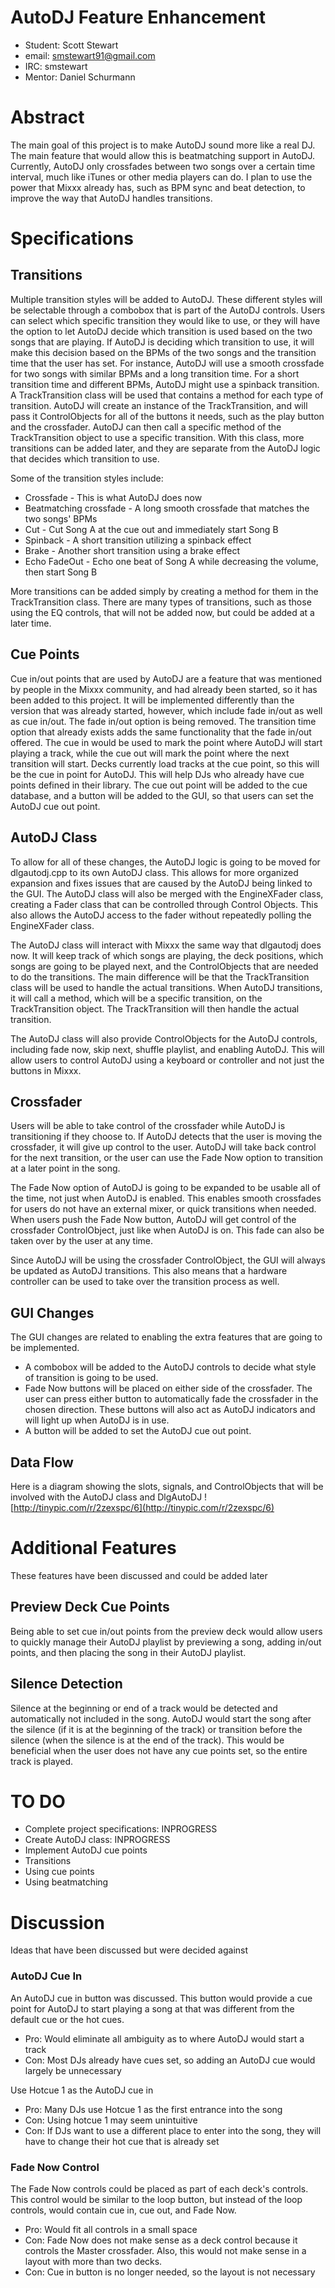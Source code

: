 # AutoDJ Feature Enhancement

  - Student: Scott Stewart
  - email: smstewart91@gmail.com
  - IRC: smstewart
  - Mentor: Daniel Schurmann

# Abstract

The main goal of this project is to make AutoDJ sound more like a real
DJ. The main feature that would allow this is beatmatching support in
AutoDJ. Currently, AutoDJ only crossfades between two songs over a
certain time interval, much like iTunes or other media players can do. I
plan to use the power that Mixxx already has, such as BPM sync and beat
detection, to improve the way that AutoDJ handles transitions.

# Specifications

## Transitions

Multiple transition styles will be added to AutoDJ. These different
styles will be selectable through a combobox that is part of the AutoDJ
controls. Users can select which specific transition they would like to
use, or they will have the option to let AutoDJ decide which transition
is used based on the two songs that are playing. If AutoDJ is deciding
which transition to use, it will make this decision based on the BPMs of
the two songs and the transition time that the user has set. For
instance, AutoDJ will use a smooth crossfade for two songs with similar
BPMs and a long transition time. For a short transition time and
different BPMs, AutoDJ might use a spinback transition. A
TrackTransition class will be used that contains a method for each type
of transition. AutoDJ will create an instance of the TrackTransition,
and will pass it ControlObjects for all of the buttons it needs, such as
the play button and the crossfader. AutoDJ can then call a specific
method of the TrackTransition object to use a specific transition. With
this class, more transitions can be added later, and they are separate
from the AutoDJ logic that decides which transition to use.

Some of the transition styles include:

  - Crossfade - This is what AutoDJ does now
  - Beatmatching crossfade - A long smooth crossfade that matches the
    two songs' BPMs
  - Cut - Cut Song A at the cue out and immediately start Song B 
  - Spinback - A short transition utilizing a spinback effect
  - Brake - Another short transition using a brake effect
  - Echo FadeOut - Echo one beat of Song A while decreasing the volume,
    then start Song B

More transitions can be added simply by creating a method for them in
the TrackTransition class. There are many types of transitions, such as
those using the EQ controls, that will not be added now, but could be
added at a later time.

## Cue Points

Cue in/out points that are used by AutoDJ are a feature that was
mentioned by people in the Mixxx community, and had already been
started, so it has been added to this project. It will be implemented
differently than the version that was already started, however, which
include fade in/out as well as cue in/out. The fade in/out option is
being removed. The transition time option that already exists adds the
same functionality that the fade in/out offered. The cue in would be
used to mark the point where AutoDJ will start playing a track, while
the cue out will mark the point where the next transition will start.
Decks currently load tracks at the cue point, so this will be the cue in
point for AutoDJ. This will help DJs who already have cue points defined
in their library. The cue out point will be added to the cue database,
and a button will be added to the GUI, so that users can set the AutoDJ
cue out point.

## AutoDJ Class

To allow for all of these changes, the AutoDJ logic is going to be moved
for dlgautodj.cpp to its own AutoDJ class. This allows for more
organized expansion and fixes issues that are caused by the AutoDJ being
linked to the GUI. The AutoDJ class will also be merged with the
EngineXFader class, creating a Fader class that can be controlled
through Control Objects. This also allows the AutoDJ access to the fader
without repeatedly polling the EngineXFader class.

The AutoDJ class will interact with Mixxx the same way that dlgautodj
does now. It will keep track of which songs are playing, the deck
positions, which songs are going to be played next, and the
ControlObjects that are needed to do the transitions. The main
difference will be that the TrackTransition class will be used to handle
the actual transitions. When AutoDJ transitions, it will call a method,
which will be a specific transition, on the TrackTransition object. The
TrackTransition will then handle the actual transition.

The AutoDJ class will also provide ControlObjects for the AutoDJ
controls, including fade now, skip next, shuffle playlist, and enabling
AutoDJ. This will allow users to control AutoDJ using a keyboard or
controller and not just the buttons in Mixxx.

## Crossfader

Users will be able to take control of the crossfader while AutoDJ is
transitioning if they choose to. If AutoDJ detects that the user is
moving the crossfader, it will give up control to the user. AutoDJ will
take back control for the next transition, or the user can use the Fade
Now option to transition at a later point in the song.

The Fade Now option of AutoDJ is going to be expanded to be usable all
of the time, not just when AutoDJ is enabled. This enables smooth
crossfades for users do not have an external mixer, or quick transitions
when needed. When users push the Fade Now button, AutoDJ will get
control of the crossfader ControlObject, just like when AutoDJ is on.
This fade can also be taken over by the user at any time.

Since AutoDJ will be using the crossfader ControlObject, the GUI will
always be updated as AutoDJ transitions. This also means that a hardware
controller can be used to take over the transition process as well.

## GUI Changes

The GUI changes are related to enabling the extra features that are
going to be implemented.

  - A combobox will be added to the AutoDJ controls to decide what style
    of transition is going to be used.
  - Fade Now buttons will be placed on either side of the crossfader.
    The user can press either button to automatically fade the
    crossfader in the chosen direction. These buttons will also act as
    AutoDJ indicators and will light up when AutoDJ is in use. 
  - A button will be added to set the AutoDJ cue out point.

## Data Flow

Here is a diagram showing the slots, signals, and ControlObjects that
will be involved with the AutoDJ class and DlgAutoDJ
![http://tinypic.com/r/2zexspc/6](http://tinypic.com/r/2zexspc/6)

# Additional Features

These features have been discussed and could be added later

## Preview Deck Cue Points

Being able to set cue in/out points from the preview deck would allow
users to quickly manage their AutoDJ playlist by previewing a song,
adding in/out points, and then placing the song in their AutoDJ
playlist.

## Silence Detection

Silence at the beginning or end of a track would be detected and
automatically not included in the song. AutoDJ would start the song
after the silence (if it is at the beginning of the track) or transition
before the silence (when the silence is at the end of the track). This
would be beneficial when the user does not have any cue points set, so
the entire track is played.

# TO DO

  - Complete project specifications: INPROGRESS
  - Create AutoDJ class: INPROGRESS
  - Implement AutoDJ cue points
  - Transitions
  - Using cue points
  - Using beatmatching

# Discussion

Ideas that have been discussed but were decided against

### AutoDJ Cue In

An AutoDJ cue in button was discussed. This button would provide a cue
point for AutoDJ to start playing a song at that was different from the
default cue or the hot cues.

  - Pro: Would eliminate all ambiguity as to where AutoDJ would start a
    track
  - Con: Most DJs already have cues set, so adding an AutoDJ cue would
    largely be unnecessary

Use Hotcue 1 as the AutoDJ cue in

  - Pro: Many DJs use Hotcue 1 as the first entrance into the song
  - Con: Using hotcue 1 may seem unintuitive
  - Con: If DJs want to use a different place to enter into the song,
    they will have to change their hot cue that is already set

### Fade Now Control

The Fade Now controls could be placed as part of each deck's controls.
This control would be similar to the loop button, but instead of the
loop controls, would contain cue in, cue out, and Fade Now.

  - Pro: Would fit all controls in a small space
  - Con: Fade Now does not make sense as a deck control because it
    controls the Master crossfader. Also, this would not make sense in a
    layout with more than two decks.
  - Con: Cue in button is no longer needed, so the layout is not
    necessary
